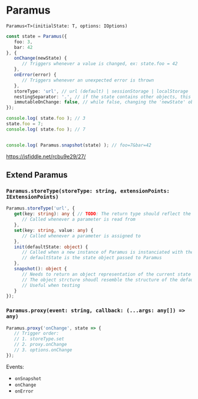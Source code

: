# Paramus

`Paramus<T>(initialState: T, options: IOptions)`

```ts
const state = Paramus({
   foo: 3, 
   bar: 42
}, {
   onChange(newState) {
      // Triggers whenever a value is changed, ex: state.foo = 42
   },
   onError(error) {
      // Triggers whenever an unexpected error is thrown
   },
   storeType: 'url', // url (default) | sessionStorage | localStorage | cookie | object | indexedDB | webSQL
   nestingSeparator: '.', // if the state contains other objects, this will be used as a deliminator to generate unique keys, ex: {foo: {bar: 3}, biz: 1} => ?foo.bar=3&biz=1
   immutableOnChange: false, // while false, changing the 'newState' object in the onChange callback will trigger an editional call to onChange. Aka: onChange(state) {state.foo++} will result in an infinate loop.
});

console.log( state.foo ); // 3
state.foo = 7;
console.log( state.foo ); // 7


console.log( Paramus.snapshot(state) ); // foo=7&bar=42
```
https://jsfiddle.net/rcbu9e29/27/

## Extend Paramus
### `Paramus.storeType(storeType: string, extensionPoints: IExtensionPoints)`

```ts
Paramus.storeType('url', {
   get(key: string): any { // TODO: The return type should reflect the value of key in defaultState
      // Called whenever a parameter is read from 
   },
   set(key: string, value: any) {
      // Called whenever a parameter is assigned to
   },
   init(defaultState: object) {
      // Called when a new instance of Paramus is instanciated with the storeType equal to 'url'
      // defaultState is the state object passed to Paramus
   }, 
   snapshot(): object {
      // Needs to return an object representation of the current state
      // The object strcture shoudl resemble the structure of the defaultState
      // Useful when testing
   }
});
```

### `Paramus.proxy(event: string, callback: (...args: any[]) => any)`

```ts
Paramus.proxy('onChange', state => {
   // Trigger order:
   // 1. storeType.set
   // 2. proxy.onChange
   // 3. options.onChange
});
```

Events: 
* `onSnapshot`
* `onChange`
* `onError`


